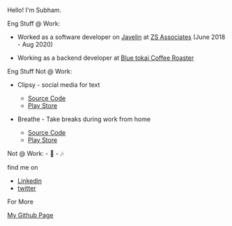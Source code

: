 Hello! I'm Subham.

Eng Stuff @ Work:

* Worked as a software developer on [Javelin](https://www.zs.com/products/javelin) at [ZS Associates](https://www.zs.com/) (June 2018 - Aug 2020)

* Working as a backend developer at [Blue tokai Coffee Roaster](https://bluetokaicoffee.com/)


Eng Stuff Not @ Work:

* Clipsy  - social media for text 
  * [Source Code](https://github.com/isubham/clipsy-android)
  * [Play Store](https://play.google.com/store/apps/details?id=com.subhamkumar.clipsy&hl=en_IN)
  
* Breathe - Take breaks during work from home
  * [Source Code](https://github.com/isubham/Breathe)
  * [Play Store](https://play.google.com/store/apps/details?id=com.subham.breathe)


Not @ Work:  - :book: - 🎶

find me on 
* [Linkedin](https://www.linkedin.com/in/isubham/) 
* [twitter](https://twitter.com/isubham3) 

For More 

[My Github Page](https://isubham.github.io)
